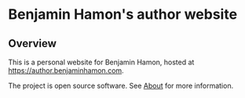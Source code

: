 # Benjamin Hamon's author website



## Overview

This is a personal website for Benjamin Hamon, hosted at https://author.benjaminhamon.com.

The project is open source software. See [About](About.md) for more information.
